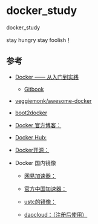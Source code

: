 # docker_study

docker_study


stay hungry stay foolish！

## 参考
- [Docker —— 从入门到实践](https://github.com/yeasy/docker_practice)
  - [Gitbook](https://yeasy.gitbooks.io/docker_practice/content/)
- [veggiemonk/awesome-docker](https://github.com/veggiemonk/awesome-docker)
- [boot2docker](https://github.com/boot2docker)

- [Docker 官方博客：](http://blog.docker.com/)

- [Docker Hub:](https://hub.docker.com/)

- [Docker开源：](https://www.docker.com/open-source)

- Docker 国内镜像
  - [网易加速器：](http://hub-mirror.c.163.com)

  - [官方中国加速器：](https://registry.docker-cn.com)

  - [ustc的镜像：](https://docker.mirrors.ustc.edu.cn)

  - [daocloud：（注册后使用）](https://www.daocloud.io/mirror#accelerator-doc)
